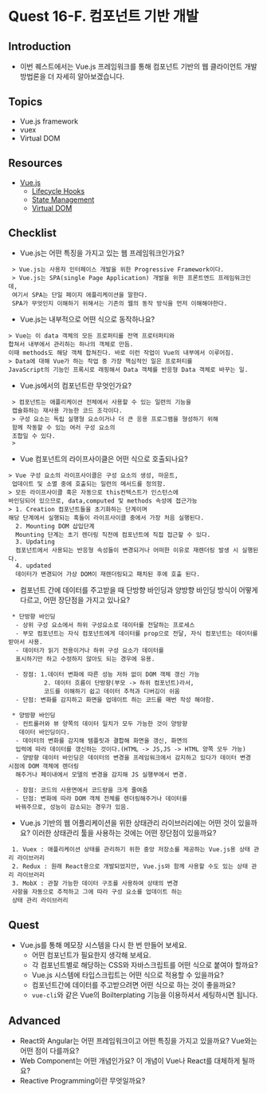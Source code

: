# Quest 16-F. 컴포넌트 기반 개발

## Introduction

- 이번 퀘스트에서는 Vue.js 프레임워크를 통해 컴포넌트 기반의 웹 클라이언트 개발 방법론을 더 자세히 알아보겠습니다.

## Topics

- Vue.js framework
- vuex
- Virtual DOM

## Resources

- [Vue.js](https://vuejs.org)
  - [Lifecycle Hooks](https://v3.vuejs.org/guide/composition-api-lifecycle-hooks.html)
  - [State Management](https://v3.vuejs.org/guide/state-management.html)
  - [Virtual DOM](https://v3.vuejs.org/guide/optimizations.html#virtual-dom)

## Checklist

- Vue.js는 어떤 특징을 가지고 있는 웹 프레임워크인가요?

```
 > Vue.js는 사용자 인터페이스 개발을 위한 Progressive Framework이다.
 > Vue.js는 SPA(single Page Application) 개발을 위한 프론트엔드 프레임워크인데,
 여기서 SPA는 단일 페이지 에플리케이션을 말한다.
 SPA가 무엇인지 이해하기 위해서는 기존의 웹의 동작 방식을 먼저 이해해야한다.
```

- Vue.js는 내부적으로 어떤 식으로 동작하나요?

```
> Vue는 이 data 객체의 모든 프로퍼티를 전역 프로터퍼티와
합쳐서 내부에서 관리하는 하나의 객체로 만듬.
이때 methods도 해당 객체 합쳐진다. 바로 이런 작업이 Vue의 내부에서 이루어짐.
> Data에 대해 Vue가 하는 작업 중 가장 핵심적인 일은 프로퍼티를
JavaScript의 기능인 프록시로 래핑해서 Data 객체를 반응형 Data 객체로 바꾸는 일.
```

- Vue.js에서의 컴포넌트란 무엇인가요?

```
 > 컴포넌트는 애플리케이션 전체에서 사용할 수 있는 일련의 기능을
 캡슐화하는 재사용 가능한 코드 조각이다.
 > 구성 요소는 독립 실행형 요소이거나 더 큰 응용 프로그램을 형성하기 위해
 함께 작동할 수 있는 여러 구성 요소의
 조합일 수 있다.
 >
```

- Vue 컴포넌트의 라이프사이클은 어떤 식으로 호출되나요?

```
> Vue 구성 요소의 라이프사이클은 구성 요소의 생성, 마운트,
 업데이트 및 소멸 중에 호출되는 일련의 메서드를 정의함.
> 모든 라이프사이클 훅은 자동으로 this컨텍스트가 인스턴스에
바인딩되어 있으므로, data,computed 및 methods 속성에 접근가능
> 1. Creation 컴포넌트들을 초기화하는 단계이며
해당 단계에서 실행되는 훅들이 라이프사이클 중에서 가장 처음 실행된다.
  2. Mounting DOM 삽입단계
  Mounting 단계는 초기 렌더링 직전에 컴포넌트에 직접 접근할 수 있다.
  3. Updating
  컴포넌트에서 사용되는 반응형 속성들이 변경되거나 어떠한 이유로 재렌더링 발생 시 실행된다.
  4. updated
  데이터가 변경되어 가상 DOM이 재렌더링되고 패치된 후에 호출 된다.

```

- 컴포넌트 간에 데이터를 주고받을 때 단방향 바인딩과 양방향 바인딩 방식이 어떻게 다르고, 어떤 장단점을 가지고 있나요?

```
 * 단방향 바인딩
  - 상위 구성 요소에서 하위 구성요소로 데이터를 전달하는 프로세스
  - 부모 컴포넌트는 자식 컴포넌트에게 데이터를 prop으로 전달, 자식 컴포넌트는 데이터를 받아서 사용.
  - 데이터가 읽기 전용이거나 하위 구성 요소가 데이터를
  표시하기만 하고 수정하지 않아도 되는 경우에 유용.

  - 장점: 1.데이터 변화에 따른 성능 저하 없이 DOM 객체 갱신 가능
          2. 데이터 흐름이 단방향(부모 -> 하위 컴포넌트)라서,
          코드를 이해하기 쉽고 데이터 추적과 디버깅이 쉬움
  - 단점: 변화를 감지하고 화면을 업데이트 하는 코드를 매번 작성 해야함.

 * 양방향 바인딩
  - 컨트롤러와 뷰 양쪽의 데이터 일치가 모두 가능한 것이 양방향
   데이터 바인딩이다.
  - 데이터의 변화를 감지해 템플릿과 결합해 화면을 갱신, 화면의
  입력에 따라 데이터를 갱신하는 것이다.(HTML -> JS,JS -> HTML 양쪽 모두 가능)
  - 양방향 데이터 바인딩은 데이터의 변경을 프레임워크에서 감지하고 있다가 데이터 변경 시점에 DOM 객체에 렌더링
  해주거나 페이내에서 모델의 변경을 감지해 JS 실행부에서 변경.

  - 장점: 코드의 사용면에서 코드량을 크게 줄여줌
  - 단점: 변화에 따라 DOM 객체 전체를 렌더링해주거나 데이터를
  바꿔주므로, 성능이 감소되는 경우가 있음.
```

- Vue.js 기반의 웹 어플리케이션을 위한 상태관리 라이브러리에는 어떤 것이 있을까요? 이러한 상태관리 툴을 사용하는 것에는 어떤 장단점이 있을까요?

```
 1. Vuex : 애플리케이션 상태를 관리하기 위한 중앙 저장소를 제공하는 Vue.js용 상태 관리 라이브러리
 2. Redux : 원래 React용으로 개발되었지만, Vue.js와 함께 사용할 수도 있는 상태 관리 라이브러리
 3. MobX : 관찰 가능한 데이터 구조를 사용하여 상태의 변경
 사항을 자동으로 추적하고 그에 따라 구성 요소를 업데이트 하는
 상태 관리 라이브러리
```

## Quest

- Vue.js를 통해 메모장 시스템을 다시 한 번 만들어 보세요.
  - 어떤 컴포넌트가 필요한지 생각해 보세요.
  - 각 컴포넌트별로 해당하는 CSS와 자바스크립트를 어떤 식으로 붙여야 할까요?
  - Vue.js 시스템에 타입스크립트는 어떤 식으로 적용할 수 있을까요?
  - 컴포넌트간에 데이터를 주고받으려면 어떤 식으로 하는 것이 좋을까요?
  - `vue-cli`와 같은 Vue의 Boilterplating 기능을 이용하셔서 세팅하시면 됩니다.

## Advanced

- React와 Angular는 어떤 프레임워크이고 어떤 특징을 가지고 있을까요? Vue와는 어떤 점이 다를까요?
- Web Component는 어떤 개념인가요? 이 개념이 Vue나 React를 대체하게 될까요?
- Reactive Programming이란 무엇일까요?
